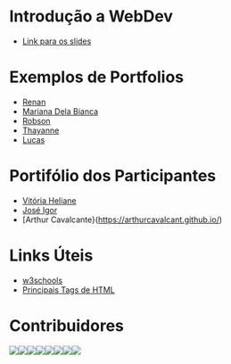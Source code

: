 # Introdução a WebDev

- [Link para os slides](https://drive.google.com/open?id=1DbflrdV2JScCy_tyTFpJAb58oYSSDsiXitGZ1rNASG4)


# Exemplos de Portfolios

- [Renan](https://joserenan.github.io/)
- [Mariana Dela Bianca](https://marianabianca.github.io)
- [Robson](https://jrobsonjr.github.io/)
- [Thayanne](https://thayannevls.github.io)
- [Lucas](https://lucasfernandes.me)

# Portifólio dos Participantes

- [Vitória Heliane](https://sites.google.com/view/testebibi/index)
- [José Igor](https://joseigorgomes.github.io/)
- [Arthur Cavalcante}(https://arthurcavalcant.github.io/)

# Links Úteis

- [w3schools](https://www.w3schools.com/)
- [Principais Tags de HTML](https://www.codigofonte.com.br/artigos/principais-tags-de-html)

# Contribuidores

[![](https://sourcerer.io/fame/vitoriaHeliane/vitoriaHeliane/webDev-minicurso-openDev/images/0)](https://sourcerer.io/fame/vitoriaHeliane/vitoriaHeliane/webDev-minicurso-openDev/links/0)[![](https://sourcerer.io/fame/vitoriaHeliane/vitoriaHeliane/webDev-minicurso-openDev/images/1)](https://sourcerer.io/fame/vitoriaHeliane/vitoriaHeliane/webDev-minicurso-openDev/links/1)[![](https://sourcerer.io/fame/vitoriaHeliane/vitoriaHeliane/webDev-minicurso-openDev/images/2)](https://sourcerer.io/fame/vitoriaHeliane/vitoriaHeliane/webDev-minicurso-openDev/links/2)[![](https://sourcerer.io/fame/vitoriaHeliane/vitoriaHeliane/webDev-minicurso-openDev/images/3)](https://sourcerer.io/fame/vitoriaHeliane/vitoriaHeliane/webDev-minicurso-openDev/links/3)[![](https://sourcerer.io/fame/vitoriaHeliane/vitoriaHeliane/webDev-minicurso-openDev/images/4)](https://sourcerer.io/fame/vitoriaHeliane/vitoriaHeliane/webDev-minicurso-openDev/links/4)[![](https://sourcerer.io/fame/vitoriaHeliane/vitoriaHeliane/webDev-minicurso-openDev/images/5)](https://sourcerer.io/fame/vitoriaHeliane/vitoriaHeliane/webDev-minicurso-openDev/links/5)[![](https://sourcerer.io/fame/vitoriaHeliane/vitoriaHeliane/webDev-minicurso-openDev/images/6)](https://sourcerer.io/fame/vitoriaHeliane/vitoriaHeliane/webDev-minicurso-openDev/links/6)[![](https://sourcerer.io/fame/vitoriaHeliane/vitoriaHeliane/webDev-minicurso-openDev/images/7)](https://sourcerer.io/fame/vitoriaHeliane/vitoriaHeliane/webDev-minicurso-openDev/links/7)

